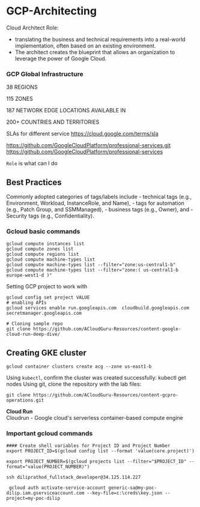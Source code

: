 # GCP-Architecting

Cloud Architect Role:  
- translating the business and technical requirements into a real-world implementation, often based on an existing environment.
- The architect creates the blueprint that allows an organization to leverage the power of Google Cloud.


### GCP Global Infrastructure
38
REGIONS

115
ZONES

187
NETWORK EDGE LOCATIONS
AVAILABLE IN

200+
COUNTRIES AND TERRITORIES



SLAs for different service
https://cloud.google.com/terms/sla

https://github.com/GoogleCloudPlatform/professional-services.git
https://github.com/GoogleCloudPlatform/professional-services


`Role` is what can I do
## Best Practices
Commonly adopted categories of tags/labels include 
	- technical tags (e.g., Environment, Workload, InstanceRole, and Name),
	- tags for automation (e.g., Patch Group, and SSMManaged), 
	- business tags (e.g., Owner), and 
	- Security tags (e.g., Confidentiality).




### Gcloud basic commands
```
gcloud compute instances list
gcloud compute zones list
gcloud compute regions list
gcloud compute machine-types list
gcloud compute machine-types list --filter="zone:us-central1-b"
gcloud compute machine-types list --filter="zone:( us-central1-b europe-west1-d )"
```



Setting GCP project to work with
```
gcloud config set project VALUE
# enabling APIs
gcloud services enable run.googleapis.com  cloudbuild.googleapis.com secretmanager.googleapis.com

# Cloning sample repo
git clone https://github.com/ACloudGuru-Resources/content-google-cloud-run-deep-dive/
```




## Creating GKE cluster
```
gcloud container clusters create acg --zone us-east1-b
```

Using `kubectl`, confirm the cluster was created successfully:
kubectl get nodes
Using git, clone the repository with the lab files:
```
git clone https://github.com/ACloudGuru-Resources/content-gcpro-operations.git
```


<b> Cloud Run </b>  
Cloudrun - Google cloud's serverless container-based compute engine

### Important gcloud commands
```
#### Create shell variables for Project ID and Project Number
export PROJECT_ID=$(gcloud config list --format 'value(core.project)')

export PROJECT_NUMBER=$(gcloud projects list --filter="$PROJECT_ID" --format="value(PROJECT_NUMBER)")
```

```
ssh diliprathod_fullstack_developer@34.125.114.227
```

```
 gcloud auth activate-service-account generic-sa@my-poc-dilip.iam.gserviceaccount.com --key-file=c:\creds\key.json --project=my-poc-dilip
```
